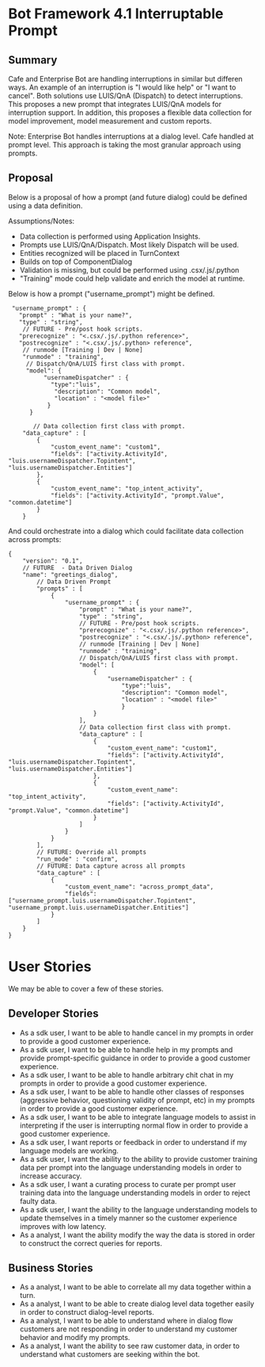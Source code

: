 # Bot Framework 4.1 Interruptable Prompt


## Summary
Cafe and Enterprise Bot  are handling interruptions in similar but differen ways.  An example of an interruption is "I would like help" or "I want to cancel".  Both solutions use LUIS/QnA (Dispatch) to detect interruptions.  This proposes a new prompt that integrates LUIS/QnA models for interruption support.  In addition, this proposes a flexible data collection for model improvement, model measurement and custom reports.

Note:
Enterprise Bot handles interruptions at a dialog level.  Cafe handled at prompt level.  This approach is taking the most granular approach using prompts.

## Proposal
Below is a proposal of how a prompt (and future dialog) could be defined using a data definition. 

Assumptions/Notes:

- Data collection is performed using Application Insights.
- Prompts use LUIS/QnA/Dispatch.  Most likely Dispatch will be used.
- Entities recognized will be placed in TurnContext
- Builds on top of ComponentDialog
- Validation is missing, but could be performed using .csx/.js/.python
- "Training" mode could help validate and enrich the model at runtime.

Below  is how a prompt ("username_prompt") might be defined. 

```json5
 "username_prompt" : {
   "prompt" : "What is your name?",
   "type" : "string",
    // FUTURE - Pre/post hook scripts.
   "prerecognize" : "<.csx/.js/.python reference>",
   "postrecognize" : "<.csx/.js/.python> reference",
    // runmode [Training | Dev | None]
    "runmode" : "training",
     // Dispatch/QnA/LUIS first class with prompt.
     "model": {
          "usernameDispatcher" : {
            "type":"luis",
             "description": "Common model",
             "location" : "<model file>"
           }
      }
      
       // Data collection first class with prompt.
    "data_capture" : [
        {
            "custom_event_name": "custom1",
            "fields": ["activity.ActivityId", "luis.usernameDispatcher.Topintent", "luis.usernameDispatcher.Entities"]
        },
        { 
            "custom_event_name": "top_intent_activity",
            "fields": ["activity.ActivityId", "prompt.Value", "common.datetime"]
        }
    }
```
And could orchestrate into a dialog which could facilitate data collection across prompts:

```json5
{
    "version": "0.1",
    // FUTURE  - Data Driven Dialog
    "name": "greetings_dialog",
        // Data Driven Prompt
        "prompts" : [
            {
                "username_prompt" : {
                    "prompt" : "What is your name?",
                    "type" : "string",
                    // FUTURE - Pre/post hook scripts.
                    "prerecognize" : "<.csx/.js/.python reference>",
                    "postrecognize" : "<.csx/.js/.python> reference",
                    // runmode [Training | Dev | None]
                    "runmode" : "training",
                    // Dispatch/QnA/LUIS first class with prompt.
                    "model": [
                        {
                            "usernameDispatcher" : {
                                "type":"luis",
                                "description": "Common model",
                                "location" : "<model file>"
                                }
                        }
                    ],
                    // Data collection first class with prompt.
                    "data_capture" : [
                        {
                            "custom_event_name": "custom1",
                            "fields": ["activity.ActivityId", "luis.usernameDispatcher.Topintent", "luis.usernameDispatcher.Entities"]
                        },
                        { 
                            "custom_event_name": "top_intent_activity",
                            "fields": ["activity.ActivityId", "prompt.Value", "common.datetime"]
                        }
                    ]
                }
            }
        ],
        // FUTURE: Override all prompts
        "run_mode" : "confirm",
        // FUTURE: Data capture across all prompts
        "data_capture" : [
            {
                "custom_event_name": "across_prompt_data",
                "fields": ["username_prompt.luis.usernameDispatcher.Topintent", "username_prompt.luis.usernameDispatcher.Entities"]
            }
        ]
    }
}
```

# User Stories
We may be able to cover a few of these stories.

## Developer Stories
- As a sdk user, I want to be able to handle cancel  in my prompts in order to provide a good customer experience.
- As a sdk user, I want to be able to handle help  in my prompts and provide prompt-specific guidance in order to provide a good customer experience.
- As a sdk user, I want to be able to handle arbitrary chit chat in my prompts in order to provide a good customer experience.
- As a sdk user, I want to be able to handle other classes of responses (aggressive behavior, questioning validity of prompt, etc) in my prompts in order to provide a good customer experience.
- As a sdk user, I want to be able to integrate language models to assist in interpreting if the user is interrupting normal flow  in order to provide a good customer experience.
- As a sdk user, I want reports or feedback in order to understand if my language models are working.
- As a sdk user, I want the ability to the ability to  provide customer training data per prompt into the language understanding models  in order to increase accuracy. 
- As a sdk user, I want a curating process to curate per prompt user training data into the language understanding models in order to reject faulty data.
- As a sdk user, I want the ability to the language understanding models to update themselves in a timely manner so the customer experience improves with low latency.
- As a analyst, I want the ability modify the way the data is stored in order to construct the correct queries for reports.

## Business Stories
- As a analyst, I want to be able to correlate all my data together within a turn.
- As a analyst, I want to be able to create dialog level data together easily in order to construct dialog-level reports.
- As a analyst, I want to be able to understand where in dialog flow customers are not responding in order to understand my customer behavior and modify my prompts.
- As a analyst, I want the ability to see raw customer data, in order to understand what customers are seeking within the bot.
